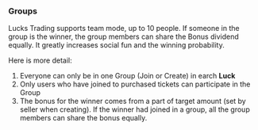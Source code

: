 ### **Groups**
Lucks Trading supports team mode, up to 10 people. If someone in the group is the winner, the group members can share the Bonus dividend equally. It greatly increases social fun and the winning probability.

Here is more detail:
1. Everyone can only be in one Group (Join or Create) in earch **Luck**
2. Only users who have joined to purchased tickets can participate in the Group
3. The bonus for the winner comes from a part of target amount (set by seller when creating). If the winner had joined in a group, all the group members can share the bonus equally.
